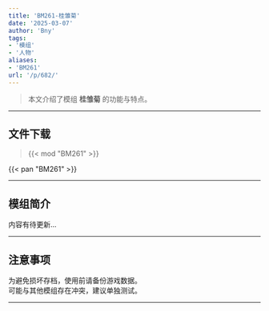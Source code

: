 ```yaml
---
title: 'BM261-桂雏菊'
date: '2025-03-07'
author: 'Bny'
tags:
- '模组'
- '人物'
aliases:
- 'BM261'
url: '/p/682/'
---
```


> 本文介绍了模组 **桂雏菊** 的功能与特点。

---

## 文件下载  

> {{< mod "BM261" >}}  

{{< pan "BM261" >}}  

---

## 模组简介

>  
内容有待更新...  

---

## 注意事项

>  
为避免损坏存档，使用前请备份游戏数据。  
可能与其他模组存在冲突，建议单独测试。  

---

